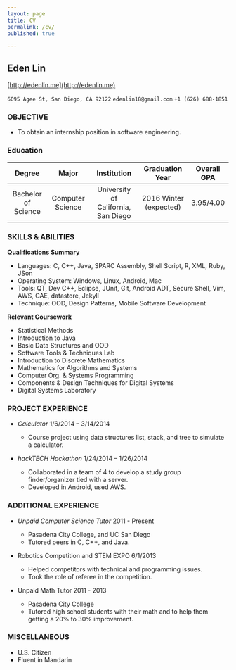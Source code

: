 ```yaml
---
layout: page
title: CV
permalink: /cv/
published: true

---
```


## **Eden Lin**
[http://edenlin.me](http://edenlin.me)

`6095 Agee St, San Diego, CA 92122`    `edenlin18@gmail.com`    `+1 (626) 688-1851`

### **OBJECTIVE**

* To obtain an internship position in software engineering.

### **Education**


| Degree | Major | Institution | Graduation Year | Overall GPA |
|:-:|:-:|:-:|:-:|:-:|
| Bachelor of Science | Computer Science | University of California, San Diego | 2016 Winter (expected) | 3.95/4.00 |


### **SKILLS & ABILITIES**
**Qualifications Summary**

* Languages: C, C++, Java, SPARC Assembly, Shell Script, R, XML, Ruby, JSon
* Operating System: Windows, Linux, Android, Mac
* Tools: QT, Dev C++, Eclipse, JUnit, Git, Android ADT, Secure Shell, Vim, AWS, GAE, datastore, Jekyll
* Technique: OOD, Design Patterns, Mobile Software Development


**Relevant Coursework**

* Statistical Methods
* Introduction to Java
* Basic Data Structures and OOD
* Software Tools & Techniques Lab
* Introduction to Discrete Mathematics
* Mathematics for Algorithms and Systems
* Computer Org. & Systems Programming
* Components & Design Techniques for Digital Systems
* Digital Systems Laboratory


### **PROJECT EXPERIENCE**

* _Calculator_
1/6/2014 – 3/14/2014
	- Course project using data structures list, stack, and tree to simulate a calculator.

* _hackTECH Hackathon_
1/24/2014 – 1/26/2014
	- Collaborated in a team of 4 to develop a study group finder/organizer tied with a server.
	- Developed in Android, used AWS. 


### **ADDITIONAL EXPERIENCE**

* _Unpaid Computer Science Tutor_
2011 - Present
	- Pasadena City College, and UC San Diego
	- Tutored peers in C, C++, and Java. 

* Robotics Competition and STEM EXPO
6/1/2013
	- Helped competitors with technical and programming issues. 
	- Took the role of referee in the competition. 

* Unpaid Math Tutor
2011 - 2013
	- Pasadena City College
    - Tutored high school students with their math and to help them getting a 20% to 30% improvement.


### **MISCELLANEOUS**

* U.S. Citizen
* Fluent in Mandarin
